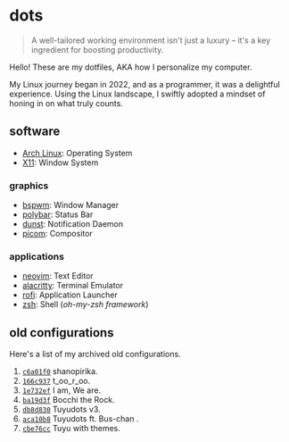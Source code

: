 # dots
> A well-tailored working environment isn't just a luxury – it's a key ingredient for boosting productivity.

Hello! These are my dotfiles, AKA how I personalize my computer.

My Linux journey began in 2022, and as a programmer, it was a delightful experience.
Using the Linux landscape, I swiftly adopted a mindset of honing in on what truly counts. 

## software

- [Arch Linux](https://archlinux.org/): Operating System
- [X11](https://en.wikipedia.org/wiki/X_Window_System): Window System

### graphics
- [bspwm](https://madnight.github.io/bspwm/): Window Manager
- [polybar](https://github.com/polybar/polybar): Status Bar
- [dunst](https://github.com/dunst-project/dunst): Notification Daemon 
- [picom](https://github.com/yshui/picom): Compositor

### applications
- [neovim](https://neovim.io/): Text Editor
- [alacritty](https://github.com/alacritty/alacritty): Terminal Emulator
- [rofi](https://github.com/davatorium/rofi): Application Launcher
- [zsh](https://www.zsh.org/): Shell (_oh-my-zsh framework_)

## old configurations
Here's a list of my archived old configurations.
1. [`c6a01f0`](https://github.com/aishenreemo/dots/tree/c6a01f02eb45f8d88491516eb74ae4efdc7dfff6) shanopirika.
2. [`166c937`](https://github.com/aishenreemo/dots/tree/166c937985d566ce8c61797946d6442beab4638c) t_oo_r_oo.
3. [`1e732ef`](https://github.com/aishenreemo/dots/tree/1e732ef954dbd08ffe519d8f11ac1a0596d500d9) I am, We are.
4. [`ba19d3f`](https://github.com/aishenreemo/dots/tree/ba19d3fc0e2dbaa752db99e845eea98ebf14c4ad) Bocchi the Rock.
5. [`db8d830`](https://github.com/aishenreemo/dots/tree/db8d83053b5d02dc80ba933cc9417e98ed4d1054) Tuyudots v3.
6. [`aca10b8`](https://github.com/aishenreemo/dots/tree/aca10b83db5cbdf545f2f0e738a347d2a0358489) Tuyudots ft. Bus-chan .
7. [`cbe76cc`](https://github.com/aishenreemo/dots/tree/cbe76cc88a14ee0d4a1256bc95919396c5461a12) Tuyu with themes.
